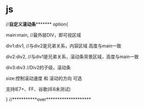 # js
//********自定义滚动条***************
option{

 main:main,	//最外层DIV，即可视区域
 
 div1:div1,	//与div2是兄弟关系，内容区域 高度与main一致
 
 div2:div2,	//与div1是兄弟关系，滚动条背景区域，高度与main一致
 
 div3:div3  //Div2的子级，滚动条
 
 size:控制滚动速度 和 滚动的方向 可选
 
 支持IE7+、FF、谷歌(IE6未测试)
 
 <div id=main>
  <div id=div1><div>
  <div id=div2>
   <div id=div3><div>
  <div>
 <div>
}
//***********over********************
